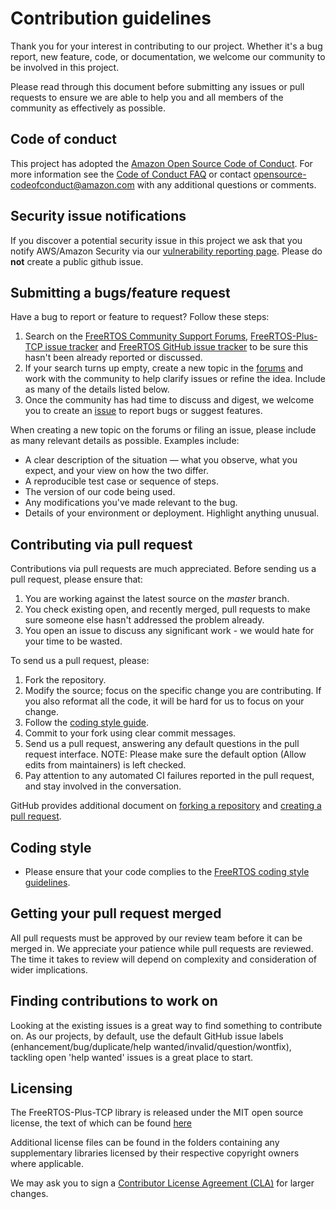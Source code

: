# Contribution guidelines

Thank you for your interest in contributing to our project. Whether it's a bug report, new feature, code, or
documentation, we welcome our community to be involved in this project.

Please read through this document before submitting any issues or pull requests to ensure we are able to help you and all members of the community as effectively as possible.

## Code of conduct
This project has adopted the [Amazon Open Source Code of Conduct](https://aws.github.io/code-of-conduct).
For more information see the [Code of Conduct FAQ](https://aws.github.io/code-of-conduct-faq) or contact
opensource-codeofconduct@amazon.com with any additional questions or comments.


## Security issue notifications
If you discover a potential security issue in this project we ask that you notify AWS/Amazon Security via our [vulnerability reporting page](http://aws.amazon.com/security/vulnerability-reporting/). Please do **not** create a public github issue.


## Submitting a bugs/feature request
Have a bug to report or feature to request? Follow these steps:
1. Search on the [FreeRTOS Community Support Forums](https://forums.freertos.org/), [FreeRTOS-Plus-TCP issue tracker](https://github.com/FreeRTOS/FreeRTOS-Plus-TCP/issues?utf8=%E2%9C%93&q=is%3Aissue) and [FreeRTOS GitHub issue tracker](https://github.com/FreeRTOS/FreeRTOS/issues?utf8=%E2%9C%93&q=is%3Aissue) to be sure this hasn't been already reported or discussed.
2. If your search turns up empty, create a new topic in the [forums](https://forums.freertos.org/) and work with the community to help clarify issues or refine the idea. Include as many of the details listed below.
3. Once the community has had time to discuss and digest, we welcome you to create an [issue](https://github.com/FreeRTOS/FreeRTOS-Plus-TCP/issues) to report bugs or suggest features.

When creating a new topic on the forums or filing an issue, please include as many relevant details as possible. Examples include:

* A clear description of the situation — what you observe, what you expect, and your view on how the two differ.
* A reproducible test case or sequence of steps.
* The version of our code being used.
* Any modifications you've made relevant to the bug.
* Details of your environment or deployment. Highlight anything unusual.


## Contributing via pull request
Contributions via pull requests are much appreciated. Before sending us a pull request, please ensure that:

1. You are working against the latest source on the *master* branch.
2. You check existing open, and recently merged, pull requests to make sure someone else hasn't addressed the problem already.
3. You open an issue to discuss any significant work - we would hate for your time to be wasted.

To send us a pull request, please:

1. Fork the repository.
2. Modify the source; focus on the specific change you are contributing. If you also reformat all the code, it will be hard for us to focus on your change.
3. Follow the [coding style guide](https://www.freertos.org/FreeRTOS-Coding-Standard-and-Style-Guide.html).
4. Commit to your fork using clear commit messages.
5. Send us a pull request, answering any default questions in the pull request interface.
   NOTE: Please make sure the default option (Allow edits from maintainers) is left checked.
6. Pay attention to any automated CI failures reported in the pull request, and stay involved in the conversation.

GitHub provides additional document on [forking a repository](https://help.github.com/articles/fork-a-repo/) and
[creating a pull request](https://help.github.com/articles/creating-a-pull-request/).

## Coding style
* Please ensure that your code complies to the [FreeRTOS coding style guidelines](https://www.freertos.org/FreeRTOS-Coding-Standard-and-Style-Guide.html).


## Getting your pull request merged
All pull requests must be approved by our review team before it can be merged in. We appreciate your patience while pull requests are reviewed. The time it takes to review will depend on complexity and consideration of wider implications.


## Finding contributions to work on
Looking at the existing issues is a great way to find something to contribute on. As our projects, by default, use the default GitHub issue labels (enhancement/bug/duplicate/help wanted/invalid/question/wontfix), tackling open 'help wanted' issues is a great place to start.


## Licensing
The FreeRTOS-Plus-TCP library is released under the MIT open source license, the text of which can be found [here](https://github.com/FreeRTOS/FreeRTOS-Plus-TCP/blob/master/LICENSE.md)

Additional license files can be found in the folders containing any supplementary libraries licensed by their respective copyright owners where applicable.

We may ask you to sign a [Contributor License Agreement (CLA)](http://en.wikipedia.org/wiki/Contributor_License_Agreement) for larger changes.
